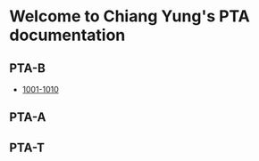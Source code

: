 # Welcome to Chiang Yung's PTA documentation

## PTA-B
- [1001-1010](2018-09-04-PTA-B-1001-1010.md)

## PTA-A

## PTA-T

